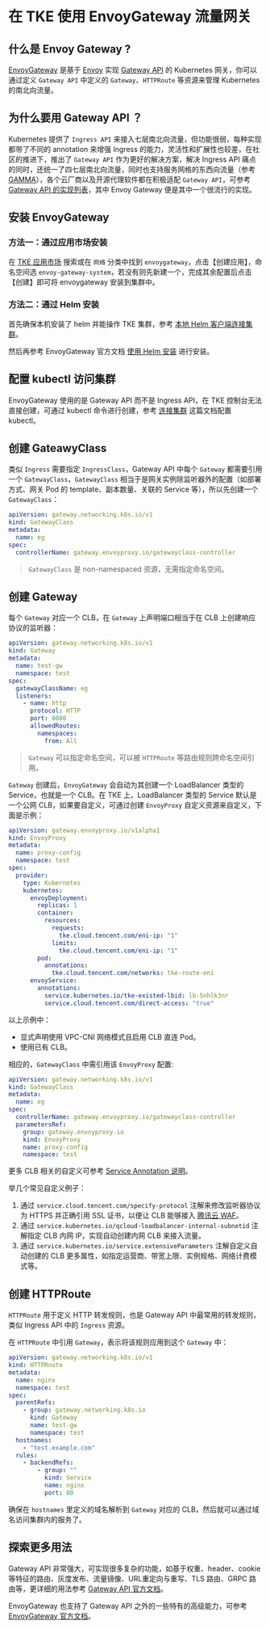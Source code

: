 # 在 TKE 使用 EnvoyGateway 流量网关

## 什么是 Envoy Gateway ?

[EnvoyGateway](https://gateway.envoyproxy.io/) 是基于 [Envoy](https://www.envoyproxy.io/) 实现 [Gateway API](https://gateway-api.sigs.k8s.io/) 的 Kubernetes 网关，你可以通过定义 `Gateway API` 中定义的 `Gateway`、`HTTPRoute` 等资源来管理 Kubernetes 的南北向流量。

## 为什么要用 Gateway API ？

Kubernetes 提供了 `Ingress API` 来接入七层南北向流量，但功能很弱，每种实现都带了不同的 annotation 来增强 Ingress 的能力，灵活性和扩展性也较差，在社区的推进下，推出了 `Gateway API` 作为更好的解决方案，解决 Ingress API 痛点的同时，还统一了四七层南北向流量，同时也支持服务网格的东西向流量（参考 [GAMMA](https://gateway-api.sigs.k8s.io/mesh/gamma/)），各个云厂商以及开源代理软件都在积极适配 `Gateway API`，可参考 [Gateway API 的实现列表](https://gateway-api.sigs.k8s.io/implementations/)，其中 Envoy Gateway 便是其中一个很流行的实现。

## 安装 EnvoyGateway

### 方法一：通过应用市场安装

在 [TKE 应用市场](https://console.cloud.tencent.com/tke2/helm/market) 搜索或在 `网络` 分类中找到 `envoygateway`，点击【创建应用】，命名空间选 `envoy-gateway-system`，若没有则先新建一个，完成其余配置后点击【创建】即可将 envoygateway 安装到集群中。

### 方法二：通过 Helm 安装

首先确保本机安装了 helm 并能操作 TKE 集群，参考 [本地 Helm 客户端连接集群](https://cloud.tencent.com/document/product/457/32731)。

然后再参考 EnvoyGateway 官方文档 [使用 Helm 安装](https://gateway.envoyproxy.io/zh/latest/install/install-helm/) 进行安装。

## 配置 kubectl 访问集群

EnvoyGateway 使用的是 Gateway API 而不是 Ingress API，在 TKE 控制台无法直接创建，可通过 kubectl 命令进行创建，参考 [连接集群](https://cloud.tencent.com/document/product/457/32191) 这篇文档配置 kubectl。

## 创建 GateawyClass

类似 `Ingress` 需要指定 `IngressClass`，Gateway API 中每个 `Gateway` 都需要引用一个 `GatewayClass`，`GatewayClass` 相当于是网关实例除监听器外的配置（如部署方式、网关 Pod 的 template、副本数量、关联的 Service 等），所以先创建一个 `GatewayClass`：

```yaml
apiVersion: gateway.networking.k8s.io/v1
kind: GatewayClass
metadata:
  name: eg
spec:
  controllerName: gateway.envoyproxy.io/gatewayclass-controller
```

> `GatewayClass` 是 non-namespaced 资源，无需指定命名空间。

## 创建 Gateway

每个 `Gateway` 对应一个 CLB，在 `Gateway` 上声明端口相当于在 CLB 上创建响应协议的监听器：

```yaml
apiVersion: gateway.networking.k8s.io/v1
kind: Gateway
metadata:
  name: test-gw
  namespace: test
spec:
  gatewayClassName: eg
  listeners:
    - name: http
      protocol: HTTP
      port: 8080
      allowedRoutes:
        namespaces:
          from: All
```

> `Gateway` 可以指定命名空间，可以被 `HTTPRoute` 等路由规则跨命名空间引用。

`Gateway` 创建后，`EnvoyGateway` 会自动为其创建一个 LoadBalancer 类型的 Service，也就是一个 CLB。在 TKE 上，LoadBalancer 类型的 Service 默认是一个公网 CLB，如果要自定义，可通过创建 `EnvoyProxy` 自定义资源来自定义，下面是示例：

```yaml
apiVersion: gateway.envoyproxy.io/v1alpha1
kind: EnvoyProxy
metadata:
  name: proxy-config
  namespace: test
spec:
  provider:
    type: Kubernetes
    kubernetes:
      envoyDeployment:
        replicas: 1
        container:
          resources:
            requests:
              tke.cloud.tencent.com/eni-ip: "1"
            limits:
              tke.cloud.tencent.com/eni-ip: "1"
        pod:
          annotations:
            tke.cloud.tencent.com/networks: tke-route-eni
      envoyService:
        annotations:
          service.kubernetes.io/tke-existed-lbid: lb-5nhlk3nr
          service.cloud.tencent.com/direct-access: "true"
```

以上示例中：

* 显式声明使用 VPC-CNI 网络模式且启用 CLB 直连 Pod。
* 使用已有 CLB。

相应的，`GatewayClass` 中需引用该 `EnvoyProxy` 配置:

```yaml
apiVersion: gateway.networking.k8s.io/v1
kind: GatewayClass
metadata:
  name: eg
spec:
  controllerName: gateway.envoyproxy.io/gatewayclass-controller
  parametersRef:
    group: gateway.envoyproxy.io
    kind: EnvoyProxy
    name: proxy-config
    namespace: test
```

更多 CLB 相关的自定义可参考 [Service Annotation 说明](https://cloud.tencent.com/document/product/457/51258)。

举几个常见自定义例子：
1. 通过 `service.cloud.tencent.com/specify-protocol` 注解来修改监听器协议为 HTTPS 并正确引用 SSL 证书，以便让 CLB 能够接入 [腾讯云 WAF](https://cloud.tencent.com/product/waf)。
2. 通过 `service.kubernetes.io/qcloud-loadbalancer-internal-subnetid` 注解指定 CLB 内网 IP，实现自动创建内网 CLB 来接入流量。
3. 通过 `service.kubernetes.io/service.extensiveParameters` 注解自定义自动创建的 CLB 更多属性，如指定运营商、带宽上限、实例规格、网络计费模式等。

## 创建 HTTPRoute

`HTTPRoute` 用于定义 HTTP 转发规则，也是 Gateway API 中最常用的转发规则，类似 Ingress API 中的 `Ingress` 资源。

在 `HTTPRoute` 中引用 `Gateway`，表示将该规则应用到这个 `Gateway` 中：

```yaml
apiVersion: gateway.networking.k8s.io/v1
kind: HTTPRoute
metadata:
  name: nginx
  namespace: test
spec:
  parentRefs:
    - group: gateway.networking.k8s.io
      kind: Gateway
      name: test-gw
      namespace: test
  hostnames:
    - "test.example.com"
  rules:
    - backendRefs:
        - group: ""
          kind: Service
          name: nginx
          port: 80
```

确保在 `hostnames` 里定义的域名解析到 `Gateway` 对应的 CLB，然后就可以通过域名访问集群内的服务了。

## 探索更多用法

Gateway API 非常强大，可实现很多复杂的功能，如基于权重、header、cookie 等特征的路由、灰度发布、流量镜像、URL重定向与重写、TLS 路由、GRPC 路由等，更详细的用法参考 [Gateway API 官方文档](https://gateway-api.sigs.k8s.io/guides/http-routing/)。

EnvoyGateway 也支持了 Gateway API 之外的一些特有的高级能力，可参考 [EnvoyGateway 官方文档](https://gateway.envoyproxy.io/latest/)。
